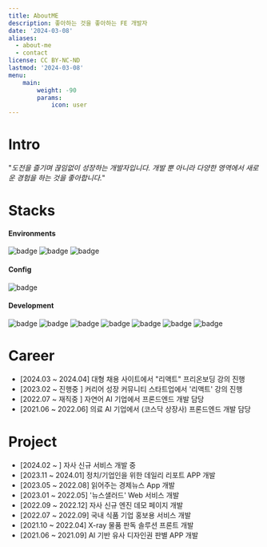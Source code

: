 ```yaml
---
title: AboutME
description: 좋아하는 것을 좋아하는 FE 개발자
date: '2024-03-08'
aliases:
  - about-me
  - contact
license: CC BY-NC-ND
lastmod: '2024-03-08'
menu:
    main: 
        weight: -90
        params:
            icon: user
---
```

# Intro
"_도전을 즐기며 끊임없이 성장하는 개발자입니다. 개발 뿐 아니라 다양한 영역에서 새로운 경험을 하는 것을 좋아합니다._"

# Stacks

#### Environments
<img src="https://img.shields.io/badge/webstorm-000000?style=for-the-badge&logo=webstorm&logoColor=white" alt="badge">
<img src="https://img.shields.io/badge/git-F05032?style=for-the-badge&logo=git&logoColor=white" alt="badge">
<img src="https://img.shields.io/badge/github-181717?style=for-the-badge&logo=github&logoColor=white" alt="badge">

#### Config
<img src="https://img.shields.io/badge/yarn-2C8EBB?style=for-the-badge&logo=yarn&logoColor=white" alt="badge">

#### Development
<img src="https://img.shields.io/badge/javascript-F7DF1E?style=for-the-badge&logo=javascript&logoColor=white" alt="badge">
<img src="https://img.shields.io/badge/typescript-3178C6?style=for-the-badge&logo=typescript&logoColor=white" alt="badge">
<img src="https://img.shields.io/badge/react-61DAFB?style=for-the-badge&logo=react&logoColor=white" alt="badge">
<img src="https://img.shields.io/badge/vue-4FC08D?style=for-the-badge&logo=vuedotjs&logoColor=white"  alt="badge">
<img src="https://img.shields.io/badge/next-000000?style=for-the-badge&logo=nextdotjs&logoColor=white" alt="badge">
<img src="https://img.shields.io/badge/mui-007FFF?style=for-the-badge&logo=mui&logoColor=white" alt="badge">
<img src="https://img.shields.io/badge/axios-5A29E4?style=for-the-badge&logo=axios&logoColor=white" alt="badge">


# Career
* [2024.03 ~ 2024.04] 대형 채용 사이트에서 "리액트" 프리온보딩 강의 진행
* [2023.02 ~  진행중 ] 커리어 성장 커뮤니티 스타트업에서 '리액트' 강의 진행
* [2022.07 ~  재직중 ] 자연어 AI 기업에서 프론드엔드 개발 담당
* [2021.06 ~ 2022.06] 의료 AI 기업에서 (코스닥 상장사) 프론드엔드 개발 담당


# Project
* [2024.02 ~        ] 자사 신규 서비스 개발 중
* [2023.11 ~ 2024.01] 정치/기업인을 위한 데일리 리포트 APP 개발
* [2023.05 ~ 2022.08] 읽어주는 경제뉴스 App 개발
* [2023.01 ~ 2022.05] '뉴스샐러드' Web 서비스 개발
* [2022.09 ~ 2022.12] 자사 신규 엔진 데모 페이지 개발
* [2022.07 ~ 2022.09] 국내 식품 기업 홍보용 서비스 개발
* [2021.10 ~ 2022.04] X-ray 물품 판독 솔루션 프론트 개발
* [2021.06 ~ 2021.09] AI 기반 유사 디자인권 판별 APP 개발
